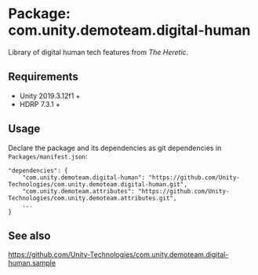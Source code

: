# Package: com.unity.demoteam.digital-human

Library of digital human tech features from *The Heretic*.


## Requirements

- Unity 2019.3.12f1 +
- HDRP 7.3.1 +


## Usage

Declare the package and its dependencies as git dependencies in `Packages/manifest.json`:

```
"dependencies": {
    "com.unity.demoteam.digital-human": "https://github.com/Unity-Technologies/com.unity.demoteam.digital-human.git",
    "com.unity.demoteam.attributes": "https://github.com/Unity-Technologies/com.unity.demoteam.attributes.git",
    ...
}
```


## See also

https://github.com/Unity-Technologies/com.unity.demoteam.digital-human.sample